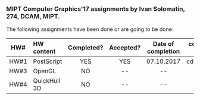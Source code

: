 ### MIPT Computer Graphics'17 assignments by Ivan Solomatin, 274, DCAM, MIPT.

The following assignments have been done or are going to be done:

| HW#  | HW content      | Completed? | Accepted? | Date of completion |  commit ID  |
|:----:|:----------------|:----------:|:---------:|:------------------:|:-----------:|
| HW#1 | PostScript      |     YES    |     YES   |     07.10.2017     |   cdb41e6   |
| HW#3 | OpenGL          |     NO     |     --    |         --         |     --      |
| HW#4 | QuickHull 3D    |     NO     |     --    |         --         |     --      |
